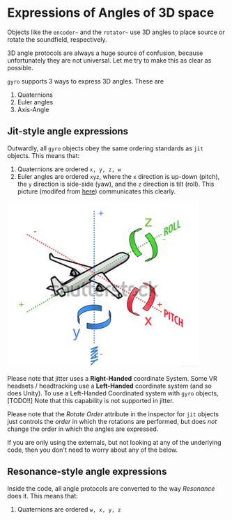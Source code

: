 # Expressions of Angles of 3D space
Objects like the `encoder~` and the `rotator~` use 3D angles to place source or rotate the soundfield, respectively. 

3D angle protocols are always a huge source of confusion, because unfortunately they are not universal. Let me try to make this as clear as possible.

`gyro` supports 3 ways to express 3D angles. These are  
1. Quaternions  
2. Euler angles  
3. Axis-Angle  

## Jit-style angle expressions

Outwardly, all `gyro` objects obey the same ordering standards as `jit` objects. This means that:  
1. Quaternions are ordered `x, y, z, w`  
2. Euler angles are ordered `xyz`, where the `x` direction is up-down (pitch), the `y` direction is side-side (yaw), and the `z` direction is tilt (roll). This picture (modifed from [here](https://www.shutterstock.com/image-vector/aviation-concept-axis-movement-three-dimensional-191329868)) communicates this clearly.

![](rollPitchYaw.png)

Please note that jitter uses a **Right-Handed** coordinate System. Some VR headsets / headtracking use a **Left-Handed** coordinate system (and so does Unity). To use a Left-Handed Coordinated system with `gyro` objects, [TODO!!] Note that this capability is not supported in jitter. 

Please note that the _Rotate Order_ attribute in the inspector for `jit` objects just controls the _order_ in which the rotations are performed, but does _not_ change the order in which the angles are expressed. 

If you are only using the externals, but not looking at any of the underlying code, then you don't need to worry about any of the below. 

## Resonance-style angle expressions
Inside the code, all angle protocols are converted to the way _Resonance_ does it. This means that:  
1. Quaternions are ordered `w, x, y, z`  


